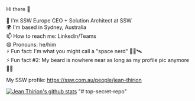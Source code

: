 Hi there 👋

👔 I'm SSW Europe CEO + Solution Architect at SSW  
🌍 I'm based in Sydney, Australia  
📫 How to reach me: Linkedin/Teams  
😄 Pronouns: he/him  
⚡ Fun fact: I'm what you might call a "space nerd" 🚀🌌🛰️  
⚡ Fun fact #2: My beard is nowhere near as long as my profile pic anymore 🧙‍♂️   
  
My SSW profile: https://ssw.com.au/people/jean-thirion

[![Jean Thirion's github stats](https://github-readme-stats.vercel.app/api?username=JeanThirion&theme=dark)](https://github.com/JeanThirion/github-readme-stats)
"# top-secret-repo" 
